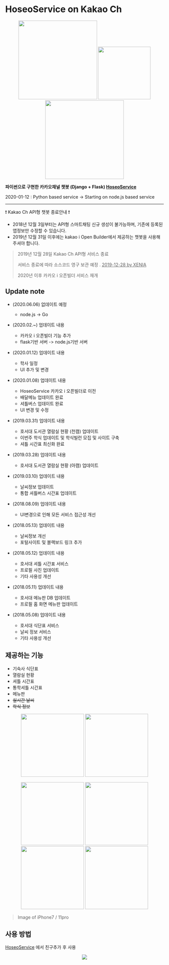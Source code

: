 # HoseoService on Kakao Ch

<p align=center float="left">
  <img width="250" height="auto" src="https://github.com/Xenia101/HoseoService-on-Kakao-ch/blob/master/20180511.jpg?raw=true">
  <img width="167" height="auto" src="https://github.com/Xenia101/HoseoService-on-Kakao-ch/blob/master/20190326.png?raw=true">
  <img width="250" height="auto" src="https://github.com/Xenia101/HoseoService-on-Kakao-ch/blob/master/logo2020.png?raw=true">
</p>

<strong>파이썬으로 구현한 카카오채널 챗봇 (Django + Flask) [HoseoService](http://pf.kakao.com/_xmxedxaC)</strong>

2020-01-12 : Python based service -> Starting on node.js based service

---

:exclamation: Kakao Ch API형 챗봇 종료안내 :exclamation:
 - 2018년 12월 3일부터는 API형 스마트채팅 신규 생성이 불가능하며, 기존에 등록된 앱정보만 수정할 수 있습니다.
 - 2019년 12월 31일 이후에는 kakao i Open Builder에서 제공하는 챗봇을 사용해 주셔야 합니다.

> 2019년 12월 28일 Kakao Ch API형 서비스 종료
>
> 서비스 종료에 따라 소스코드 영구 보관 예정 . <u>2019-12-28 by XENIA</u>
>
> 2020년 이후 카카오 i 오픈빌더 서비스 재개

## Update note

- (2020.06.06) 없데이트 예정
  - node.js -> Go

- (2020.02.~) 업데이트 내용
  - 카카오 i 오픈빌더 기능 추가
  - flask기반 서버 -> node.js기반 서버

- (2020.01.12) 업데이트 내용 
  - 학사 일정
  - UI 추가 및 변경

- (2020.01.08) 업데이트 내용
  - HoseoService 카카오 i 오픈빌더로 이전
  - 배달메뉴 업데이트 완료
  - 셔틀버스 업데이트 완료
  - UI 변경 및 수정

- (2019.03.31) 업데이트 내용
  - 호서대 도서관 열람실 현황 (천캠) 업데이트
  - 이번주 학식 업데이트 및 학식빌런 모집 및 사이트 구축
  - 셔틀 시간표 최신화 완료
  
- (2019.03.28) 업데이트 내용
  - 호서대 도서관 열람실 현황 (아캠) 업데이트

- (2019.03.10) 업데이트 내용
  - 날씨정보 업데이트
  - 통합 셔틀버스 시간표 업데이트

- (2018.08.09) 업데이트 내용
  - UI변경으로 인해 모든 서비스 접근성 개선

- (2018.05.13) 업데이트 내용
  - 날씨정보 개선
  - 포털사이트 및 블랙보드 링크 추가

- (2018.05.12) 업데이트 내용
  - 호서대 셔틀 시간표 서비스
  - 프로필 사진 업데이트
  - 기타 사용성 개선

- (2018.05.11) 업데이트 내용
  - 호서대 메뉴판 DB 업데이트
  - 프로필 홈 화면 메뉴판 업데이트

- (2018.05.08) 업데이트 내용
  - 호서대 식단표 서비스
  - 날씨 정보 서비스
  - 기타 사용성 개선

## 제공하는 기능

- 기숙사 식단표
- 열람실 현황
- 셔틀 시간표
- 통학셔틀 시간표
- 메뉴판
- ~~실시간 날씨~~
- ~~학식 정보~~

<p align=center float="left">
  <img width="200" height="auto" src="https://github.com/Xenia101/HoseoService-on-Kakao-ch/blob/master/img/1.jpg?raw=true">
  <img width="200" height="auto" src="https://github.com/Xenia101/HoseoService-on-Kakao-ch/blob/master/img/2.jpg?raw=true">
</p>

<p align=center float="left">
  <img width="200" height="auto" src="https://github.com/Xenia101/HoseoService-on-Kakao-ch/blob/master/img/3.jpg?raw=true">
  <img width="200" height="auto" src="https://github.com/Xenia101/HoseoService-on-Kakao-ch/blob/master/img/4.jpg?raw=true">
  <img width="200" height="auto" src="https://github.com/Xenia101/HoseoService-on-Kakao-ch/blob/master/img/5.jpg?raw=true">
  <img width="200" height="auto" src="https://github.com/Xenia101/HoseoService-on-Kakao-ch/blob/master/img/6.jpg?raw=true">
</p>

> Image of iPhone7 / 11pro

## 사용 방법

[HoseoService](http://pf.kakao.com/_xmxedxaC) 에서 친구추가 후 사용

<p align=center>
  <img height="auto" src="https://github.com/Xenia101/HoseoService-on-Kakao-ch/blob/master/img/main.PNG?raw=true">
</p>

